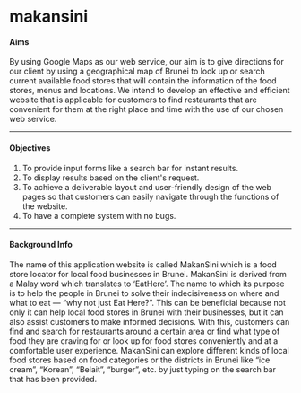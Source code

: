 # makansini

#### Aims

By using Google Maps as our web service, our aim is to give directions for our client by
using a geographical map of Brunei to look up or search current available food stores that
will contain the information of the food stores, menus and locations. We intend to develop an
effective and efficient website that is applicable for customers to find restaurants that are
convenient for them at the right place and time with the use of our chosen web service.

---

#### Objectives

1. To provide input forms like a search bar for instant results.
2. To display results based on the client's request.
3. To achieve a deliverable layout and user-friendly design of the web pages so that
customers can easily navigate through the functions of the website.
4. To have a complete system with no bugs.

---

#### Background Info
The name of this application website is called MakanSini which is a food store locator for
local food businesses in Brunei. MakanSini is derived from a Malay word which translates to
‘EatHere’. The name to which its purpose is to help the people in Brunei to solve their
indecisiveness on where and what to eat — “why not just Eat Here?”. This can be beneficial
because not only it can help local food stores in Brunei with their businesses, but it can also
assist customers to make informed decisions. With this, customers can find and search for
restaurants around a certain area or find what type of food they are craving for or look up for
food stores conveniently and at a comfortable user experience. MakanSini can explore
different kinds of local food stores based on food categories or the districts in Brunei like “ice
cream”, “Korean”, “Belait”, “burger”, etc. by just typing on the search bar that has been
provided.

